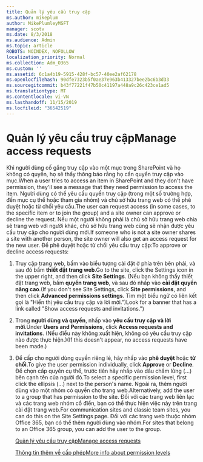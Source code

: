 ```yaml
---
title: Quản lý yêu cầu truy cập
ms.author: mikeplum
author: MikePlumleyMSFT
manager: scotv
ms.date: 8/3/2018
ms.audience: Admin
ms.topic: article
ROBOTS: NOINDEX, NOFOLLOW
localization_priority: Normal
ms.collection: Adm_O365
ms.custom: ''
ms.assetid: 6c1a4b19-5915-428f-bc57-40ee2af62178
ms.openlocfilehash: 90dfe7323b5f0ae37e963b413327bee2bc6b3d33
ms.sourcegitcommit: b43f77221f47b50c41197a448a9c26c423ce1ad5
ms.translationtype: MT
ms.contentlocale: vi-VN
ms.lasthandoff: 11/15/2019
ms.locfileid: "36542519"
---
```

# <a name="manage-access-requests"></a><span data-ttu-id="be782-102">Quản lý yêu cầu truy cập</span><span class="sxs-lookup"><span data-stu-id="be782-102">Manage access requests</span></span>

<span data-ttu-id="be782-103">Khi người dùng cố gắng truy cập vào một mục trong SharePoint và họ không có quyền, họ sẽ thấy thông báo rằng họ cần quyền truy cập vào mục.</span><span class="sxs-lookup"><span data-stu-id="be782-103">When a user tries to access an item in SharePoint and they don't have permission, they'll see a message that they need permission to access the item.</span></span> <span data-ttu-id="be782-104">Người dùng có thể yêu cầu quyền truy cập (trong một số trường hợp, đến mục cụ thể hoặc tham gia nhóm) và chủ sở hữu trang web có thể phê duyệt hoặc từ chối yêu cầu.</span><span class="sxs-lookup"><span data-stu-id="be782-104">The user can request access (in some cases, to the specific item or to join the group) and a site owner can approve or decline the request.</span></span> <span data-ttu-id="be782-105">Nếu một người không phải là chủ sở hữu trang web chia sẻ trang web với người khác, chủ sở hữu trang web cũng sẽ nhận được yêu cầu truy cập cho người dùng mới.</span><span class="sxs-lookup"><span data-stu-id="be782-105">If someone who is not a site owner shares a site with another person, the site owner will also get an access request for the new user.</span></span> <span data-ttu-id="be782-106">Để phê duyệt hoặc từ chối yêu cầu truy cập:</span><span class="sxs-lookup"><span data-stu-id="be782-106">To approve or decline access requests:</span></span>
  
1. <span data-ttu-id="be782-107">Truy cập trang web, bấm vào biểu tượng cài đặt ở phía trên bên phải, và sau đó bấm **thiết đặt trang web**.</span><span class="sxs-lookup"><span data-stu-id="be782-107">Go to the site, click the Settings icon in the upper right, and then click **Site Settings**.</span></span> <span data-ttu-id="be782-108">(Nếu bạn không thấy thiết đặt trang web, bấm **quyền trang web**, và sau đó nhấp vào **cài đặt quyền nâng cao**.</span><span class="sxs-lookup"><span data-stu-id="be782-108">(If you don't see Site Settings, click **Site permissions**, and then click **Advanced permissions settings**.</span></span> <span data-ttu-id="be782-109">Tìm một biểu ngữ có liên kết gọi là "Hiển thị yêu cầu truy cập và lời mời.")</span><span class="sxs-lookup"><span data-stu-id="be782-109">Look for a banner that has a link called "Show access requests and invitations.")</span></span>
    
2. <span data-ttu-id="be782-110">Trong **người dùng và quyền**, nhấp vào **yêu cầu truy cập và lời mời**.</span><span class="sxs-lookup"><span data-stu-id="be782-110">Under **Users and Permissions**, click **Access requests and invitations**.</span></span> <span data-ttu-id="be782-111">(Nếu điều này không xuất hiện, không có yêu cầu truy cập nào được thực hiện.)</span><span class="sxs-lookup"><span data-stu-id="be782-111">(If this doesn't appear, no access requests have been made.)</span></span>
    
3. <span data-ttu-id="be782-112">Để cấp cho người dùng quyền riêng lẻ, hãy nhấp vào **phê duyệt** hoặc **từ chối**.</span><span class="sxs-lookup"><span data-stu-id="be782-112">To give the user permission individually, click **Approve** or **Decline**.</span></span> <span data-ttu-id="be782-113">Để chọn cấp quyền cụ thể, trước tiên hãy nhấp vào dấu chấm lửng (...) bên cạnh tên của người đó.</span><span class="sxs-lookup"><span data-stu-id="be782-113">To select a specific permission level, first click the ellipsis (...) next to the person's name.</span></span> <span data-ttu-id="be782-114">Ngoài ra, thêm người dùng vào một nhóm có quyền cho trang web.</span><span class="sxs-lookup"><span data-stu-id="be782-114">Alternatively, add the user to a group that has permission to the site.</span></span> <span data-ttu-id="be782-115">Đối với các trang web liên lạc và các trang web nhóm cổ điển, bạn có thể thực hiện việc này trên trang cài đặt trang web.</span><span class="sxs-lookup"><span data-stu-id="be782-115">For communication sites and classic team sites, you can do this on the Site Settings page.</span></span> <span data-ttu-id="be782-116">Đối với các trang web thuộc nhóm Office 365, bạn có thể thêm người dùng vào nhóm.</span><span class="sxs-lookup"><span data-stu-id="be782-116">For sites that belong to an Office 365 group, you can add the user to the group.</span></span>
    
    [<span data-ttu-id="be782-117">Quản lý yêu cầu truy cập</span><span class="sxs-lookup"><span data-stu-id="be782-117">Manage access requests </span></span>](https://go.microsoft.com/fwlink/?linkid=2008747)
    
    [<span data-ttu-id="be782-118">Thông tin thêm về cấp phép</span><span class="sxs-lookup"><span data-stu-id="be782-118">More info about permission levels</span></span>](https://go.microsoft.com/fwlink/?linkid=867071)
    

